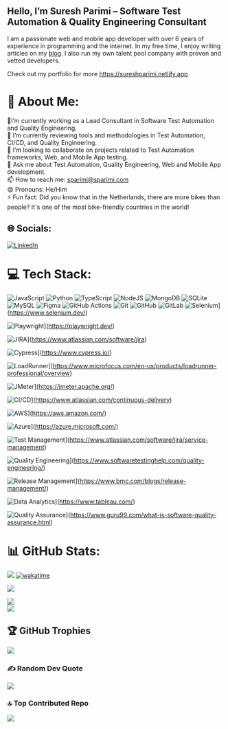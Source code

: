## Hello, I’m Suresh Parimi – Software Test Automation & Quality Engineering Consultant

I am a passionate web and mobile app developer with over 6 years of experience in programming and the internet. In my free time, I enjoy writing articles on my [blog](https://medium.com/@2ndelement). I also run my own talent pool company with proven and vetted developers.

Check out my portfolio for more https://sureshparimi.netlify.app

# 💫 About Me:
🔭I’m currently working as a Lead Consultant in Software Test Automation and Quality Engineering.<br> 
🌱 I’m currently reviewing tools and methodologies in Test Automation, CI/CD, and Quality Engineering.<br>
👯 I’m looking to collaborate on projects related to Test Automation frameworks, Web, and Mobile App testing.<br>
💬 Ask me about Test Automation, Quality Engineering, Web and Mobile App development.<br>
📫 How to reach me: sparimi@sparimi.com<br>
😄 Pronouns: He/Him<br>
⚡ Fun fact: Did you know that in the Netherlands, there are more bikes than people? It's one of the most bike-friendly countries in the world!


## 🌐 Socials:
[![LinkedIn](https://img.shields.io/badge/LinkedIn-%230077B5.svg?logo=LinkedIn&logoColor=white)](https://linkedin.com/in/sparimi)

# 💻 Tech Stack:
![JavaScript](https://img.shields.io/badge/javascript-%23323330.svg?style=for-the-badge&logo=javascript&logoColor=%23F7DF1E) ![Python](https://img.shields.io/badge/python-3670A0?style=for-the-badge&logo=python&logoColor=ffdd54) ![TypeScript](https://img.shields.io/badge/typescript-%23007ACC.svg?style=for-the-badge&logo=typescript&logoColor=white) ![NodeJS](https://img.shields.io/badge/node.js-6DA55F?style=for-the-badge&logo=node.js&logoColor=white) ![MongoDB](https://img.shields.io/badge/MongoDB-%234ea94b.svg?style=for-the-badge&logo=mongodb&logoColor=white) ![SQLite](https://img.shields.io/badge/sqlite-%2307405e.svg?style=for-the-badge&logo=sqlite&logoColor=white) ![MySQL](https://img.shields.io/badge/mysql-4479A1.svg?style=for-the-badge&logo=mysql&logoColor=white) ![Figma](https://img.shields.io/badge/figma-%23F24E1E.svg?style=for-the-badge&logo=figma&logoColor=white) ![GitHub Actions](https://img.shields.io/badge/github%20actions-%232671E5.svg?style=for-the-badge&logo=githubactions&logoColor=white) ![Git](https://img.shields.io/badge/git-%23F05033.svg?style=for-the-badge&logo=git&logoColor=white) ![GitHub](https://img.shields.io/badge/github-%23121011.svg?style=for-the-badge&logo=github&logoColor=white) ![GitLab](https://img.shields.io/badge/gitlab-%23181717.svg?style=for-the-badge&logo=gitlab&logoColor=white)  ![Selenium](https://img.shields.io/badge/Selenium-%234A9C5A.svg?style=for-the-badge&logo=selenium&logoColor=white)](https://www.selenium.dev/)

![Playwright](https://img.shields.io/badge/Playwright-%2333498A.svg?style=for-the-badge&logo=playwright&logoColor=white)](https://playwright.dev/)

![JIRA](https://img.shields.io/badge/JIRA-%230A0B0D.svg?style=for-the-badge&logo=jira&logoColor=white)](https://www.atlassian.com/software/jira)

![Cypress](https://img.shields.io/badge/Cypress-%2300B0D8.svg?style=for-the-badge&logo=cypress&logoColor=white)](https://www.cypress.io/)

![LoadRunner](https://img.shields.io/badge/LoadRunner-%23D2D2D2.svg?style=for-the-badge&logo=hp&logoColor=white)](https://www.microfocus.com/en-us/products/loadrunner-professional/overview)

![JMeter](https://img.shields.io/badge/JMeter-%23000000.svg?style=for-the-badge&logo=apache&logoColor=white)](https://jmeter.apache.org/)

![CI/CD](https://img.shields.io/badge/CI%2FCD-%232673E8.svg?style=for-the-badge&logo=gitlab&logoColor=white)](https://www.atlassian.com/continuous-delivery)

![AWS](https://img.shields.io/badge/AWS-%23232F3E.svg?style=for-the-badge&logo=amazonaws&logoColor=white)](https://aws.amazon.com/)

![Azure](https://img.shields.io/badge/Azure-%230F7ACF.svg?style=for-the-badge&logo=microsoft-azure&logoColor=white)](https://azure.microsoft.com/)

![Test Management](https://img.shields.io/badge/Test%20Management-%23F6A3B0.svg?style=for-the-badge)](https://www.atlassian.com/software/jira/service-management)

![Quality Engineering](https://img.shields.io/badge/Quality%20Engineering-%239A2C2C.svg?style=for-the-badge)](https://www.softwaretestinghelp.com/quality-engineering/)

![Release Management](https://img.shields.io/badge/Release%20Management-%230A8C6C.svg?style=for-the-badge)](https://www.bmc.com/blogs/release-management/)

![Data Analytics](https://img.shields.io/badge/Data%20Analytics-%236446F7.svg?style=for-the-badge)](https://www.tableau.com/)

![Quality Assurance](https://img.shields.io/badge/Quality%20Assurance-%23F1C40F.svg?style=for-the-badge&logo=check-circle&logoColor=white)](https://www.guru99.com/what-is-software-quality-assurance.html)
# 📊 GitHub Stats:
![](https://komarev.com/ghpvc/?username=sureshparimi&color=dc143c)
[![wakatime](https://wakatime.com/badge/user/072e7dc4-793a-4d70-86fe-15b01af3a38b.svg)](https://wakatime.com/@072e7dc4-793a-4d70-86fe-15b01af3a38b)

![](https://github-readme-stats.vercel.app/api?username=sureshparimi&theme=dark&hide_border=false&include_all_commits=true&count_private=true)<br/>

![](https://github-readme-streak-stats.herokuapp.com/?user=sureshparimi&theme=dark&hide_border=false)<br/>
![](https://github-readme-stats.vercel.app/api/top-langs/?username=sureshparimi&theme=dark&hide_border=false&include_all_commits=true&count_private=true&layout=compact)

## 🏆 GitHub Trophies
![](https://github-profile-trophy.vercel.app/?username=sureshparimi&theme=radical&no-frame=false&no-bg=true&margin-w=4)

### ✍️ Random Dev Quote
![](https://quotes-github-readme.vercel.app/api?type=horizontal&theme=radical)

### 🔝 Top Contributed Repo
![](https://github-contributor-stats.vercel.app/api?username=sureshparimi&limit=5&theme=dark&combine_all_yearly_contributions=true)


<!-- Proudly created with GPRM ( https://gprm.itsvg.in ) -->

